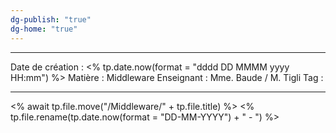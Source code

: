 ```yaml
---
dg-publish: "true"
dg-home: "true"
---
```

 ---

 Date de création : <% tp.date.now(format = "dddd DD MMMM yyyy HH:mm") %>
 Matière : Middleware
 Enseignant : Mme. Baude / M. Tigli
 Tag :

---

 <% await tp.file.move("/Middleware/" + tp.file.title) %>
 <% tp.file.rename(tp.date.now(format = "DD-MM-YYYY") + " - ") %>
